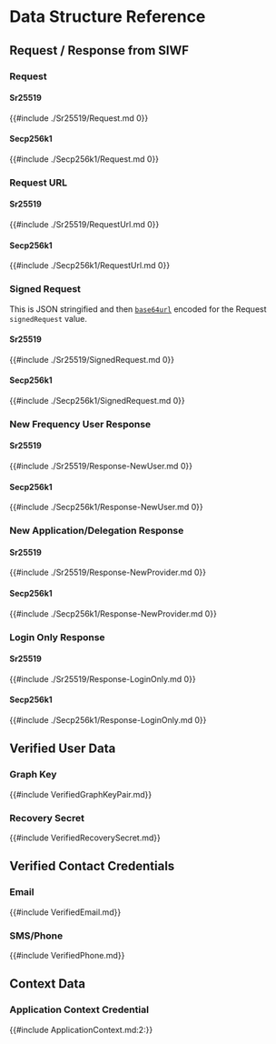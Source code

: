 # Data Structure Reference

## Request / Response from SIWF

### Request

#### Sr25519
{{#include ./Sr25519/Request.md 0}}

#### Secp256k1
{{#include ./Secp256k1/Request.md 0}}

### Request URL

#### Sr25519
{{#include ./Sr25519/RequestUrl.md 0}}

#### Secp256k1
{{#include ./Secp256k1/RequestUrl.md 0}}

### Signed Request

This is JSON stringified and then [`base64url`](https://datatracker.ietf.org/doc/html/rfc4648#section-5) encoded for the Request `signedRequest` value.

#### Sr25519
{{#include ./Sr25519/SignedRequest.md 0}}

#### Secp256k1
{{#include ./Secp256k1/SignedRequest.md 0}}

### New Frequency User Response

#### Sr25519
{{#include ./Sr25519/Response-NewUser.md 0}}

#### Secp256k1
{{#include ./Secp256k1/Response-NewUser.md 0}}

### New Application/Delegation Response

#### Sr25519
{{#include ./Sr25519/Response-NewProvider.md 0}}

#### Secp256k1
{{#include ./Secp256k1/Response-NewProvider.md 0}}

### Login Only Response

#### Sr25519
{{#include ./Sr25519/Response-LoginOnly.md 0}}

#### Secp256k1
{{#include ./Secp256k1/Response-LoginOnly.md 0}}

## Verified User Data

### Graph Key

{{#include VerifiedGraphKeyPair.md}}

### Recovery Secret

{{#include VerifiedRecoverySecret.md}}

## Verified Contact Credentials

### Email

{{#include VerifiedEmail.md}}

### SMS/Phone

{{#include VerifiedPhone.md}}

## Context Data

### Application Context Credential

{{#include ApplicationContext.md:2:}}
